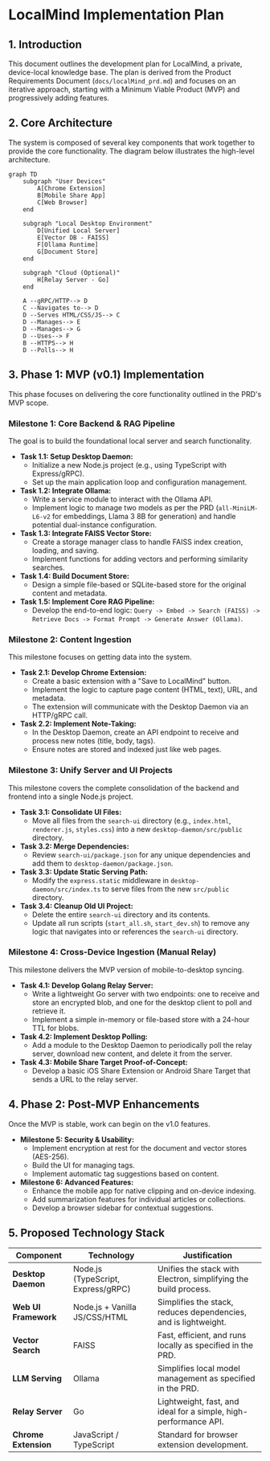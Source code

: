 # LocalMind Implementation Plan

## 1. Introduction

This document outlines the development plan for LocalMind, a private, device-local knowledge base. The plan is derived from the Product Requirements Document (`docs/localMind_prd.md`) and focuses on an iterative approach, starting with a Minimum Viable Product (MVP) and progressively adding features.

## 2. Core Architecture

The system is composed of several key components that work together to provide the core functionality. The diagram below illustrates the high-level architecture.

```mermaid
graph TD
    subgraph "User Devices"
        A[Chrome Extension]
        B[Mobile Share App]
        C[Web Browser]
    end

    subgraph "Local Desktop Environment"
        D[Unified Local Server]
        E[Vector DB - FAISS]
        F[Ollama Runtime]
        G[Document Store]
    end

    subgraph "Cloud (Optional)"
        H[Relay Server - Go]
    end

    A --gRPC/HTTP--> D
    C --Navigates to--> D
    D --Serves HTML/CSS/JS--> C
    D --Manages--> E
    D --Manages--> G
    D --Uses--> F
    B --HTTPS--> H
    D --Polls--> H
```

## 3. Phase 1: MVP (v0.1) Implementation

This phase focuses on delivering the core functionality outlined in the PRD's MVP scope.

### Milestone 1: Core Backend & RAG Pipeline

The goal is to build the foundational local server and search functionality.

- **Task 1.1: Setup Desktop Daemon:**
  - Initialize a new Node.js project (e.g., using TypeScript with Express/gRPC).
  - Set up the main application loop and configuration management.
- **Task 1.2: Integrate Ollama:**
  - Write a service module to interact with the Ollama API.
  - Implement logic to manage two models as per the PRD (`all-MiniLM-L6-v2` for embeddings, Llama 3 8B for generation) and handle potential dual-instance configuration.
- **Task 1.3: Integrate FAISS Vector Store:**
  - Create a storage manager class to handle FAISS index creation, loading, and saving.
  - Implement functions for adding vectors and performing similarity searches.
- **Task 1.4: Build Document Store:**
  - Design a simple file-based or SQLite-based store for the original content and metadata.
- **Task 1.5: Implement Core RAG Pipeline:**
  - Develop the end-to-end logic: `Query -> Embed -> Search (FAISS) -> Retrieve Docs -> Format Prompt -> Generate Answer (Ollama)`.

### Milestone 2: Content Ingestion

This milestone focuses on getting data into the system.

- **Task 2.1: Develop Chrome Extension:**
  - Create a basic extension with a "Save to LocalMind" button.
  - Implement the logic to capture page content (HTML, text), URL, and metadata.
  - The extension will communicate with the Desktop Daemon via an HTTP/gRPC call.
- **Task 2.2: Implement Note-Taking:**
  - In the Desktop Daemon, create an API endpoint to receive and process new notes (title, body, tags).
  - Ensure notes are stored and indexed just like web pages.

### Milestone 3: Unify Server and UI Projects

This milestone covers the complete consolidation of the backend and frontend into a single Node.js project.

- **Task 3.1: Consolidate UI Files:**
  - Move all files from the `search-ui` directory (e.g., `index.html`, `renderer.js`, `styles.css`) into a new `desktop-daemon/src/public` directory.
- **Task 3.2: Merge Dependencies:**
  - Review `search-ui/package.json` for any unique dependencies and add them to `desktop-daemon/package.json`.
- **Task 3.3: Update Static Serving Path:**
  - Modify the `express.static` middleware in `desktop-daemon/src/index.ts` to serve files from the new `src/public` directory.
- **Task 3.4: Cleanup Old UI Project:**
  - Delete the entire `search-ui` directory and its contents.
  - Update all run scripts (`start_all.sh`, `start_dev.sh`) to remove any logic that navigates into or references the `search-ui` directory.

### Milestone 4: Cross-Device Ingestion (Manual Relay)

This milestone delivers the MVP version of mobile-to-desktop syncing.

- **Task 4.1: Develop Golang Relay Server:**
  - Write a lightweight Go server with two endpoints: one to receive and store an encrypted blob, and one for the desktop client to poll and retrieve it.
  - Implement a simple in-memory or file-based store with a 24-hour TTL for blobs.
- **Task 4.2: Implement Desktop Polling:**
  - Add a module to the Desktop Daemon to periodically poll the relay server, download new content, and delete it from the server.
- **Task 4.3: Mobile Share Target Proof-of-Concept:**
  - Develop a basic iOS Share Extension or Android Share Target that sends a URL to the relay server.

## 4. Phase 2: Post-MVP Enhancements

Once the MVP is stable, work can begin on the v1.0 features.

- **Milestone 5: Security & Usability:**
  - Implement encryption at rest for the document and vector stores (AES-256).
  - Build the UI for managing tags.
  - Implement automatic tag suggestions based on content.
- **Milestone 6: Advanced Features:**
  - Enhance the mobile app for native clipping and on-device indexing.
  - Add summarization features for individual articles or collections.
  - Develop a browser sidebar for contextual suggestions.

## 5. Proposed Technology Stack

| Component             | Technology                               | Justification                                                 |
| --------------------- | ---------------------------------------- | ------------------------------------------------------------- |
| **Desktop Daemon**    | Node.js (TypeScript, Express/gRPC)     | Unifies the stack with Electron, simplifying the build process. |
| **Web UI Framework**  | Node.js + Vanilla JS/CSS/HTML            | Simplifies the stack, reduces dependencies, and is lightweight. |
| **Vector Search**     | FAISS                                    | Fast, efficient, and runs locally as specified in the PRD.    |
| **LLM Serving**       | Ollama                                   | Simplifies local model management as specified in the PRD.    |
| **Relay Server**      | Go                                       | Lightweight, fast, and ideal for a simple, high-performance API. |
| **Chrome Extension**  | JavaScript / TypeScript                  | Standard for browser extension development.                   |
